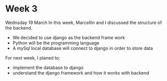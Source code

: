 # Week 3
Wednsday 19 March
In this week, Marcellin and I discussed the structure of the backend. 
- We decided to use django as the backend frame work
- Python will be the programming language
- A mySql local database will connect to django in order to store data

For next week, I planed to:
- implement the database to django
- understand the django framework and how it works with backend
